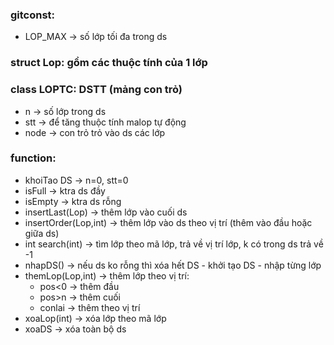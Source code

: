 ### gitconst:
 * LOP_MAX -> số lớp tối đa trong ds  

### struct Lop: gồm các thuộc tính của 1 lớp  
  
### class LOPTC: DSTT (mảng con trỏ) 
 * n -> số lớp trong ds  
 * stt -> để tăng thuộc tính malop tự động  
 * node -> con trỏ trỏ vào ds các lớp   

### function:  
 * khoiTao DS -> n=0, stt=0  
 * isFull -> ktra ds đầy  
 * isEmpty -> ktra ds rỗng  
 * insertLast(Lop) -> thêm lớp vào cuối ds  
 * insertOrder(Lop,int) -> thêm lớp vào ds theo vị trí (thêm vào đầu hoặc giữa ds)  
 * int search(int) -> tìm lớp theo mã lớp, trả về vị trí lớp, k có trong ds trả về -1  
 * nhapDS() -> nếu ds ko rỗng thì xóa hết DS - khởi tạo DS - nhập từng lớp  
 * themLop(Lop,int) -> thêm lớp theo vị trí:  
    * pos<0 -> thêm đầu  
    * pos>n -> thêm cuối  
    * conlai -> thêm theo vị trí  
 * xoaLop(int) -> xóa lớp theo mã lớp  
 * xoaDS -> xóa toàn bộ ds
